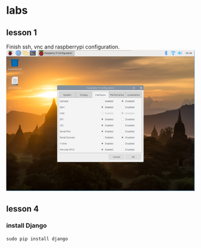 labs
====
lesson 1
---
Finish ssh, vnc and raspberrypi configuration.
![image](https://github.com/kai-w0/EE629/blob/master/1606870206.png)

lesson 4
---
### install Django
```python
sudo pip install django
```
